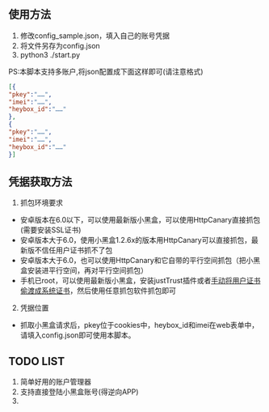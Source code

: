 ## 使用方法
1. 修改config_sample.json，填入自己的账号凭据
2. 将文件另存为config.json
3. python3 ./start.py

PS:本脚本支持多账户,将json配置成下面这样即可(请注意格式)
```json
[{
"pkey":"……",
"imei":"……",
"heybox_id":"……"
},
{
"pkey":"……",
"imei":"……",
"heybox_id":"……"
}]
```

## 凭据获取方法
1. 抓包环境要求
* 安卓版本在6.0以下，可以使用最新版小黑盒，可以使用HttpCanary直接抓包(需要安装SSL证书)
* 安卓版本大于6.0，使用小黑盒1.2.6x的版本用HttpCanary可以直接抓包，最新版不信任用户证书抓不了包
* 安卓版本大于6.0，也可以使用HttpCanary和它自带的平行空间抓包（把小黑盒安装进平行空间，再对平行空间抓包）
* 手机已root，可以使用最新版小黑盒，安装justTrust插件或者[手动将用户证书偷渡成系统证书](https://blog.chrxw.com/archives/2019/07/08/270.html)，然后使用任意抓包软件抓包即可
2. 凭据位置
* 抓取小黑盒请求后，pkey位于cookies中，heybox_id和imei在web表单中，请填入config.json即可使用本脚本。

## TODO LIST
1. 简单好用的账户管理器
2. 支持直接登陆小黑盒账号(得逆向APP)
3. 